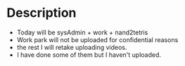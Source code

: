 # Description

- Today will be sysAdmin + work + nand2tetris
- Work park will not be uploaded for confidential reasons
- the rest I will retake uploading videos.
- I have done some of them but I haven't uploaded.
